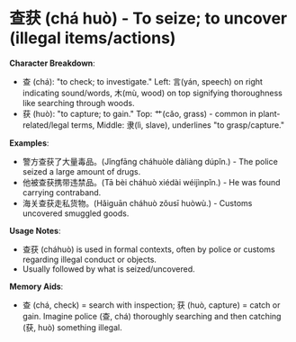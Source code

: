 # **查获 (chá huò) - To seize; to uncover (illegal items/actions)**

**Character Breakdown**:  
- 查 (chá): "to check; to investigate." Left: 言(yán, speech) on right indicating sound/words,  木(mù, wood) on top signifying thoroughness like searching through woods.  
- 获 (huò): "to capture; to gain." Top: 艹(cǎo, grass) - common in plant-related/legal terms, Middle: 隶(lì, slave), underlines "to grasp/capture."

**Examples**:  
- 警方查获了大量毒品。(Jǐngfāng cháhuòle dàliàng dúpǐn.) - The police seized a large amount of drugs.  
- 他被查获携带违禁品。(Tā bèi cháhuò xiédài wéijìnpǐn.) - He was found carrying contraband.  
- 海关查获走私货物。(Hǎiguān cháhuò zǒusī huòwù.) - Customs uncovered smuggled goods.

**Usage Notes**:  
- 查获 (cháhuò) is used in formal contexts, often by police or customs regarding illegal conduct or objects.  
- Usually followed by what is seized/uncovered.

**Memory Aids**:  
- 查 (chá, check) = search with inspection; 获 (huò, capture) = catch or gain. Imagine police (查, chá) thoroughly searching and then catching (获, huò) something illegal.